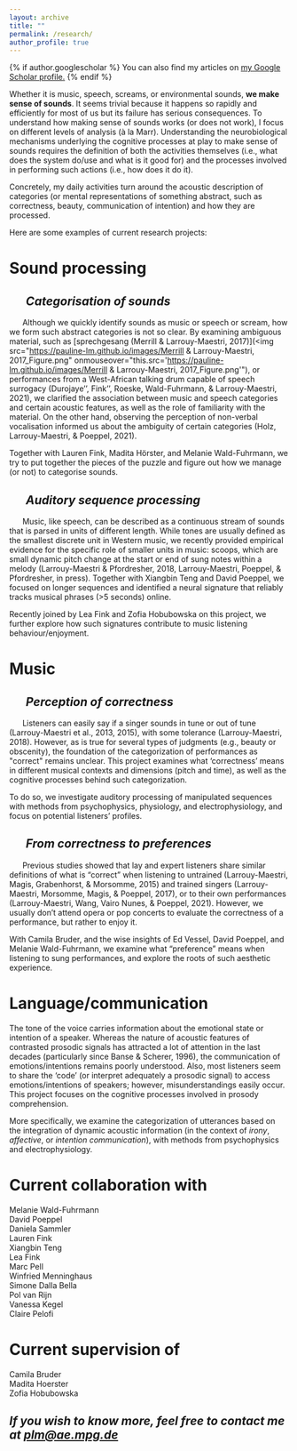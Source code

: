 ```yaml
---
layout: archive
title: ""
permalink: /research/
author_profile: true
---
```


{% if author.googlescholar %}
  You can also find my articles on <u><a href="{{author.googlescholar}}">my Google Scholar profile</a>.</u>
{% endif %}



Whether it is music, speech, screams, or environmental sounds, **we make sense of sounds**. It seems trivial because it happens so rapidly and efficiently for most of us but its failure has serious consequences. To understand how making sense of sounds works (or does not work), I focus on different levels of analysis (à la Marr). Understanding the neurobiological mechanisms underlying the cognitive processes at play to make sense of sounds requires the definition of both the activities themselves (i.e., what does the system do/use and what is it good for) and the processes involved in performing such actions (i.e., how does it do it).

Concretely, my daily activities turn around the acoustic description of categories (or mental representations of something abstract, such as correctness, beauty, communication of intention) and how they are processed.

Here are some examples of current research projects:



Sound processing
======

&nbsp;&nbsp;&nbsp;&nbsp;&nbsp;&nbsp;*Categorisation of sounds*
---------------

&nbsp;&nbsp;&nbsp;&nbsp;&nbsp;&nbsp;Although we quickly identify sounds as music or speech or scream, how we form such abstract categories is not so clear. By examining ambiguous material, such as [sprechgesang (Merrill & Larrouy-Maestri, 2017)](<img src="https://pauline-lm.github.io/images/Merrill & Larrouy-Maestri, 2017_Figure.png" onmouseover="this.src='https://pauline-lm.github.io/images/Merrill & Larrouy-Maestri, 2017_Figure.png'"), or performances from a West-African talking drum capable of speech surrogacy (Durojaye’’, Fink’’, Roeske, Wald-Fuhrmann, & Larrouy-Maestri, 2021), we clarified the association between music and speech categories and certain acoustic features, as well as the role of familiarity with the material. On the other hand, observing the perception of non-verbal vocalisation informed us about the ambiguity of certain categories (Holz, Larrouy-Maestri, & Poeppel, 2021).

<!--
![Categorisation of sounds: Sprechgesang](https://pauline-lm.github.io/images/Merrill & Larrouy-Maestri, 2017_Figure.png)
*From Merrill & Larrouy-Maestri (2017). Features associated with song and speech. Illustration of the significant correlations between the different features (register, average pitch, pitch range, pitch variability, timbre, faucal distance, and tension; y-axis) and mode of phonation (spoken vs. sung, around “just about right,” JAR; x-axis).* 
-->
<!--
<img src="https://pauline-lm.github.io/images/Merrill & Larrouy-Maestri, 2017_Figure.png">
*From Merrill & Larrouy-Maestri (2017). Features associated with song and speech. Illustration of the significant correlations between the different features (register, average pitch, pitch range, pitch variability, timbre, faucal distance, and tension; y-axis) and mode of phonation (spoken vs. sung, around “just about right,” JAR; x-axis).


<img src="a.jpg" onmouseover="this.src='b.jpg'" onmouseout="this.src='a.jpg'" />  
-->

Together with Lauren Fink, Madita Hörster, and Melanie Wald-Fuhrmann, we try to put together the pieces of the puzzle and figure out how we manage (or not) to categorise sounds. 

&nbsp;&nbsp;&nbsp;&nbsp;&nbsp;&nbsp;*Auditory sequence processing*
---------------

&nbsp;&nbsp;&nbsp;&nbsp;&nbsp;&nbsp;Music, like speech, can be described as a continuous stream of sounds that is parsed in units of different length. While tones are usually defined as the smallest discrete unit in Western music, we recently provided empirical evidence for the specific role of smaller units in music: scoops, which are small dynamic pitch change at the start or end of sung notes within a melody (Larrouy-Maestri & Pfordresher, 2018, Larrouy-Maestri, Poeppel, & Pfordresher, in press). Together with Xiangbin Teng and David Poeppel, we focused on longer sequences and identified a neural signature that reliably tracks musical phrases (>5 seconds) online.

Recently joined by Lea Fink and Zofia Hobubowska on this project, we further explore how such signatures contribute to music listening behaviour/enjoyment.


Music
======

&nbsp;&nbsp;&nbsp;&nbsp;&nbsp;&nbsp;*Perception of correctness*
---------------

&nbsp;&nbsp;&nbsp;&nbsp;&nbsp;&nbsp;Listeners can easily say if a singer sounds in tune or out of tune (Larrouy-Maestri et al., 2013, 2015), with some tolerance (Larrouy-Maestri, 2018). However, as is true for several types of judgments (e.g., beauty or obscenity), the foundation of the categorization of performances as "correct" remains unclear. This project examines what ‘correctness’ means in different musical contexts and dimensions (pitch and time), as well as the cognitive processes behind such categorization.

To do so, we investigate auditory processing of manipulated sequences with methods from psychophysics, physiology, and electrophysiology, and focus on potential listeners’ profiles.

&nbsp;&nbsp;&nbsp;&nbsp;&nbsp;&nbsp;*From correctness to preferences*
---------------

&nbsp;&nbsp;&nbsp;&nbsp;&nbsp;&nbsp;Previous studies showed that lay and expert listeners share similar definitions of what is “correct” when listening to untrained (Larrouy-Maestri, Magis, Grabenhorst, & Morsomme, 2015) and trained singers (Larrouy-Maestri, Morsomme, Magis, & Poeppel, 2017), or to their own performances (Larrouy-Maestri, Wang, Vairo Nunes, & Poeppel, 2021). However, we usually don’t attend opera or pop concerts to evaluate the correctness of a performance, but rather to enjoy it. 

With Camila Bruder, and the wise insights of Ed Vessel, David Poeppel, and Melanie Wald-Fuhrmann, we examine what “preference” means when listening to sung performances, and explore the roots of such aesthetic experience.


Language/communication
======

The tone of the voice carries information about the emotional state or intention of a speaker. Whereas the nature of acoustic features of contrasted prosodic signals has attracted a lot of attention in the last decades (particularly since Banse & Scherer, 1996), the communication of emotions/intentions remains poorly understood. Also, most listeners seem to share the ‘code’ (or interpret adequately a prosodic signal) to access emotions/intentions of speakers; however, misunderstandings easily occur. This project focuses on the cognitive processes involved in prosody comprehension.

More specifically, we examine the categorization of utterances based on the integration of dynamic acoustic information (in the context of  <em>irony</em>, <em>affective</em>, or <em>intention communication</em>), with methods from psychophysics and electrophysiology.


Current collaboration with
======

Melanie Wald-Fuhrmann<br />
David Poeppel<br />
Daniela Sammler<br />
Lauren Fink<br />
Xiangbin Teng<br />
Lea Fink<br />
Marc Pell<br />
Winfried Menninghaus<br />
Simone Dalla Bella<br />
Pol van Rijn<br />
Vanessa Kegel<br />
Claire Pelofi<br />

Current supervision of
======

Camila Bruder<br />
Madita Hoerster<br />
Zofia Hobubowska<br />


*If you wish to know more, feel free to contact me at plm@ae.mpg.de*
---------------

